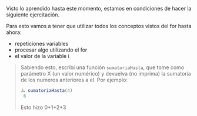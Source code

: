 Visto lo aprendido hasta este momento, estamos en condiciones de hacer la siguiente ejercitación.

Para esto vamos a tener que utilizar todos los conceptos vistos del for hasta ahora:

* repeticiones variables
* procesar algo utilizando el for
* el valor de la variable i


> Sabiendo esto, escribí una función `sumatoriaHasta`, que tome como parámetro X (un valor numérico) y devuelva (no imprima) la sumatoria de los numeros anteriores a el.
Por ejemplo: 
> 
> ```javascript
> ム sumatoriaHasta(4)
>  6
> ```
> Esto hizo 0+1+2+3